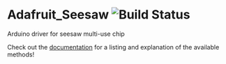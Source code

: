 # Adafruit_Seesaw ![Build Status](https://github.com/adafruit/Adafruit_Seesaw/workflows/Arduino%20Library%20CI/badge.svg)

Arduino driver for seesaw multi-use chip

Check out the [documentation](https://adafruit.github.io/Adafruit_Seesaw/html/class_adafruit__seesaw.html) for a listing and explanation of the available methods!
